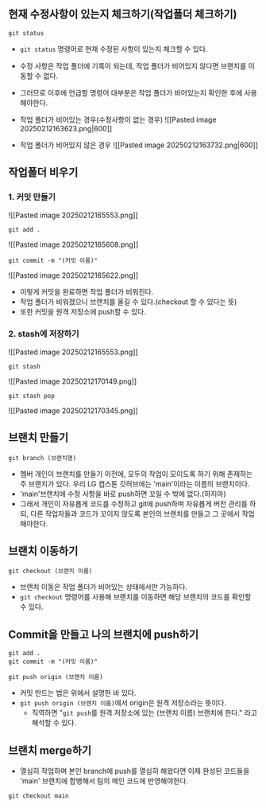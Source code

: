 
## 현재 수정사항이 있는지 체크하기(작업폴더 체크하기)
```
git status
```
- `git status` 명령어로 현재 수정된 사항이 있는지 체크할 수 있다.
- 수정 사항은 작업 폴더에 기록이 되는데, 작업 폴더가 비어있지 않다면 브랜치를 이동할 수 없다.
- 그러므로 이후에 언급할 명령어 대부분은 작업 폴더가 비어있는지 확인한 후에 사용해야한다.

- 작업 폴더가 비어있는 경우(수정사항이 없는 경우)
![[Pasted image 20250212163623.png|600]]

- 작업 폴더가 비어있지 않은 경우
![[Pasted image 20250212163732.png|600]]

## 작업폴더 비우기
### 1. 커밋 만들기

![[Pasted image 20250212165553.png]]


```
git add .
```
![[Pasted image 20250212165608.png]]

```
git commit -m "(커밋 이름)"
```
![[Pasted image 20250212165622.png]]

- 이렇게 커밋을 완료하면 작업 폴더가 비워진다.
- 작업 폴더가 비워졌으니 브랜치를 올길 수 있다.(checkout 할 수 있다는 뜻)
- 또한 커밋을 원격 저장소에 push할 수 있다.

### 2. stash에 저장하기

![[Pasted image 20250212165553.png]]

```
git stash
```
![[Pasted image 20250212170149.png]]

```
git stash pop
```
![[Pasted image 20250212170345.png]]
## 브랜치 만들기
```
git branch (브랜치명)
```
- 멤버 개인이 브랜치를 만들기 이전에, 모두의 작업이 모이도록 하기 위해 존재하는 주 브랜치가 있다. 우리 LG 캡스톤 깃허브에는 'main'이라는 이름의 브랜치이다.
- 'main'브랜치에 수정 사항을 바로 push하면 꼬일 수 밖에 없다.(하지마)
- 그래서 개인이 자유롭게 코드를 수정하고 git에 push하며 자유롭게 버전 관리를 하되, 다른 작업자들과 코드가 꼬이지 않도록 본인의 브랜치를 만들고 그 곳에서 작업해야한다.


## 브랜치 이동하기
```
git checkout (브랜치 이름)
```
- 브랜치 이동은 작업 폴더가 비어있는 상태에서만 가능하다.
- `git checkout` 명령어를 사용해 브랜치를 이동하면 해당 브랜치의 코드를 확인할 수 있다.

## Commit을 만들고 나의 브랜치에 push하기
```
git add .
git commit -m "(커밋 이름)"

git push origin (브랜치 이름)
```
- 커밋 만드는 법은 위에서 설명한 바 있다.
- `git push origin (브랜치 이름)`에서 origin은 원격 저장소라는 뜻이다.
	- 직역하면 "`git push`를 원격 저장소에 있는 (브랜치 이름) 브랜치에 한다." 라고 해석할 수 있다.
	
## 브랜치 merge하기
- 열심히 작업하며 본인 branch에 push를 열심히 해왔다면 이제 완성된 코드들을 'main' 브랜치에 합병해서 팀의 메인 코드에 반영해야한다.

```
git checkout main

```
